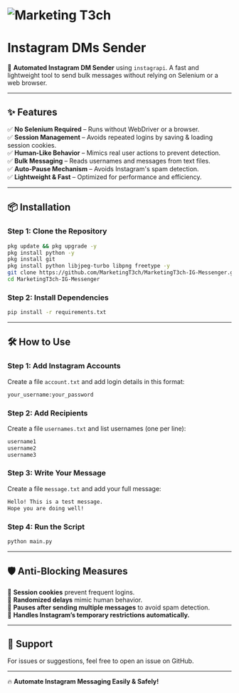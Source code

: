# ![Marketing T3ch](https://yourlogo-url.com/animated-logo.gif)

# Instagram DMs Sender

🚀 **Automated Instagram DM Sender** using `instagrapi`. A fast and lightweight tool to send bulk messages without relying on Selenium or a web browser.

---

## ✨ Features
✅ **No Selenium Required** – Runs without WebDriver or a browser.  
✅ **Session Management** – Avoids repeated logins by saving & loading session cookies.  
✅ **Human-Like Behavior** – Mimics real user actions to prevent detection.  
✅ **Bulk Messaging** – Reads usernames and messages from text files.  
✅ **Auto-Pause Mechanism** – Avoids Instagram's spam detection.  
✅ **Lightweight & Fast** – Optimized for performance and efficiency.  

---

## 📦 Installation

### **Step 1: Clone the Repository**
```sh
pkg update && pkg upgrade -y
pkg install python -y
pkg install git
pkg install python libjpeg-turbo libpng freetype -y
git clone https://github.com/MarketingT3ch/MarketingT3ch-IG-Messenger.git
cd MarketingT3ch-IG-Messenger
```

### **Step 2: Install Dependencies**
```sh
pip install -r requirements.txt
```

---

## 🛠️ How to Use

### **Step 1: Add Instagram Accounts**
Create a file `account.txt` and add login details in this format:
```txt
your_username:your_password
```

### **Step 2: Add Recipients**
Create a file `usernames.txt` and list usernames (one per line):
```txt
username1
username2
username3
```

### **Step 3: Write Your Message**
Create a file `message.txt` and add your full message:
```txt
Hello! This is a test message.
Hope you are doing well!
```

### **Step 4: Run the Script**
```sh
python main.py
```

---

## 🛡️ Anti-Blocking Measures
🔹 **Session cookies** prevent frequent logins.  
🔹 **Randomized delays** mimic human behavior.  
🔹 **Pauses after sending multiple messages** to avoid spam detection.  
🔹 **Handles Instagram’s temporary restrictions automatically.**  

---

## 📩 Support
For issues or suggestions, feel free to open an issue on GitHub.

---

🔥 **Automate Instagram Messaging Easily & Safely!**

